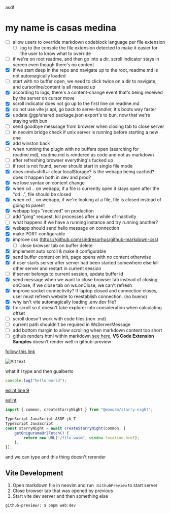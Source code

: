 asdf

# my name is casas medina

-   [ ] allow users to override markdown codeblock language per file extension
    -   [ ] log to the console the file extension detected to make it easier for the user to know what to override
-   [ ] if we're on root readme, and then go into a dir, scroll indicator stays in screen even though there's no content
-   [x] if we start deep in the repo and navigate up to the root, readme.md is not automagically loaded
-   [ ] start with no buffer open, we need to click twice on a dir to navigate, and cursorline/content is all messed up
-   [x] according to logs, there's a content-change event that's being received by the server on cursor move
-   [x] scroll indicator does not go up to the first line on readme.md
-   [x] do not use vite js api, go back to serve-handler, it's boots way faster
-   [x] update @gp/shared package.json export's to bun, now that we're staying with bun
-   [ ] send goodbye messsage from browser when closing tab to close server
-   [ ] in neovim bridge check if unix server is running before starting a new one
-   [x] add winston back
-   [ ] when running the plugin with no buffers open (searching for readme.md), readme.md is rendered as code and not as markdown
-   [ ] after refreshing browser everything's fucked up
-   [ ] if root is not found, server should start in single file mode
-   [x] does cmd+shift+r clear localStorage? is the webapp being cached? does it happen both in dev and prod?
-   [x] we lose syntax on content change
-   [x] when cd .. on webapp, if a file is currently open it stays open after the "cd ..", file should be closed
-   [x] when cd .. on webapp, if we're looking at a file, file is closed instead of going to parent
-   [x] webapp logs "received" on production
-   [ ] add "ping" request, kill processes after a while of inactivity
-   [ ] what happens if we have a running instance and try running another?
-   [x] webapp should send hello message on connection
-   [x] make PORT configurable
-   [x] improve css (https://github.com/sindresorhus/github-markdown-css)
    -   [ ] close browser tab on buffer delete
-   [x] implement auto scroll & make it configurable
-   [x] send buffer content on init, page opens with no content otherwise
-   [x] if user starts server after server had been started somewhere else kill other server and restart in current session
-   [ ] if server belongs to current session, update buffer id
-   [x] send message when we want to close browser tab instead of closing onClose, if we close tab on ws.onClose, we can't refresh
-   [x] improve socket connectivity? If laptop closed and connection closes, user must refresh website to reestablish connection. (no bueno)
-   [x] why isn't vite automagically loading .env.dev file?
-   [x] fix scroll so it doesn't take explorer into consideration when calculating offset
-   [ ] scroll doesn't work with code files (non .md)
-   [ ] current path shouldn't be required in WsServerMessage
-   [ ] add bottom margin to allow scrolling when markdown content too short
-   [ ] github renders html within markdown [see here](https://github.com/microsoft/vscode-extension-samples), **VS Code Extension Samples** doesn't render well in github-preview

[follow this link](https://github.com)

![Alt text](https://www.digitalocean.com/_next/static/media/intro-to-cloud.d49bc5f7.jpeg)

what if I type and then gualberto

```ts
console.log("hello world");
```

[eslint line 9](.eslintrc.cjs#L9)

[eslint](.eslintrc.cjs)

```typescript
import { common, createStarryNight } from "@wooorm/starry-night";

TypeScript JavaScript ASDF jk T
TypeScript JavaScript
const starryNight = await createStarryNight(common, {
    getOnigurumaUrlFetch() {
        return new URL("/file.wasm", window.location.href);
    },
});
```

and we can type and this thing doesn't rerender

## Vite Development

1. Open markdown file in neovim and run `:GithubPreview` to start server
2. Close browser tab that was opened by previous
3. Start vite dev server and then something else

```bash
github-preview/: $ pnpm web:dev
```
